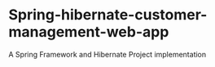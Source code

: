 # Spring-hibernate-customer-management-web-app
 A Spring Framework and Hibernate Project implementation
